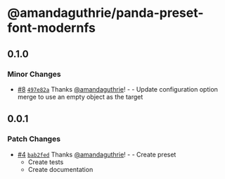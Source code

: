 # @amandaguthrie/panda-preset-font-modernfs

## 0.1.0

### Minor Changes

- [#8](https://github.com/amandaguthrie/panda-css-presets/pull/8) [`497e82a`](https://github.com/amandaguthrie/panda-css-presets/commit/497e82a226307bf93fa0b141066a4054f46f2c4e) Thanks [@amandaguthrie](https://github.com/amandaguthrie)! - - Update configuration option merge to use an empty object as the target

## 0.0.1

### Patch Changes

- [#4](https://github.com/amandaguthrie/panda-css-presets/pull/4) [`bab2fed`](https://github.com/amandaguthrie/panda-css-presets/commit/bab2fed30d21a6fabd0833edaacc6799e2fd7b5a) Thanks [@amandaguthrie](https://github.com/amandaguthrie)! - - Create preset
  - Create tests
  - Create documentation
